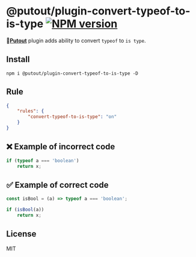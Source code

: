 # @putout/plugin-convert-typeof-to-is-type [![NPM version][NPMIMGURL]][NPMURL]

[NPMIMGURL]: https://img.shields.io/npm/v/@putout/plugin-convert-typeof-to-is-type.svg?style=flat&longCache=true
[NPMURL]: https://npmjs.org/package/@putout/plugin-convert-typeof-to-is-type "npm"

🐊[**Putout**](https://github.com/coderaiser/putout) plugin adds ability to convert `typeof` to `is type`.

## Install

```
npm i @putout/plugin-convert-typeof-to-is-type -D
```

## Rule

```json
{
    "rules": {
        "convert-typeof-to-is-type": "on"
    }
}
```

## ❌ Example of incorrect code

```js
if (typeof a === 'boolean')
    return x;
```

## ✅ Example of correct code

```js
const isBool = (a) => typeof a === 'boolean';

if (isBool(a))
    return x;
```

## License

MIT
